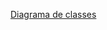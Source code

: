 <a href="https://drive.google.com/file/d/1Kb2nlf0pwg-KlGH2CsgSawbN3hEmLQHF/view?usp=sharing)https://drive.google.com/file/d/1Kb2nlf0pwg-KlGH2CsgSawbN3hEmLQHF/view?usp=sharing" target="_blank">Diagrama de classes</a>
